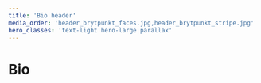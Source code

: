 ```yaml
---
title: 'Bio header'
media_order: 'header_brytpunkt_faces.jpg,header_brytpunkt_stripe.jpg'
hero_classes: 'text-light hero-large parallax'
---
```


# Bio